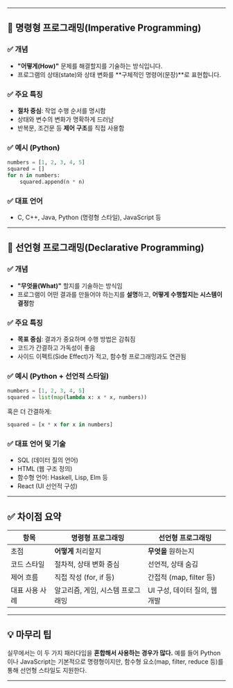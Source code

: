 
---

## 🌟 명령형 프로그래밍(Imperative Programming)

### ✅ 개념  
- **"어떻게(How)"** 문제를 해결할지를 기술하는 방식입니다.  
- 프로그램의 상태(state)와 상태 변화를 **구체적인 명령어(문장)**로 표현합니다.

### ✅ 주요 특징  
- **절차 중심**: 작업 수행 순서를 명시함  
- 상태와 변수의 변화가 명확하게 드러남  
- 반복문, 조건문 등 **제어 구조**를 직접 사용함

### ✅ 예시 (Python)
```python
numbers = [1, 2, 3, 4, 5]
squared = []
for n in numbers:
    squared.append(n * n)
```

### ✅ 대표 언어  
- C, C++, Java, Python (명령형 스타일), JavaScript 등  

---

## 🌟 선언형 프로그래밍(Declarative Programming)

### ✅ 개념  
- **"무엇을(What)"** 할지를 기술하는 방식임  
- 프로그램이 어떤 결과를 만들어야 하는지를 **설명**하고, **어떻게 수행할지는 시스템이 결정**함

### ✅ 주요 특징  
- **목표 중심**: 결과가 중요하며 수행 방법은 감춰짐  
- 코드가 간결하고 가독성이 좋음  
- 사이드 이펙트(Side Effect)가 적고, 함수형 프로그래밍과도 연관됨

### ✅ 예시 (Python + 선언적 스타일)
```python
numbers = [1, 2, 3, 4, 5]
squared = list(map(lambda x: x * x, numbers))
```

혹은 더 간결하게:
```python
squared = [x * x for x in numbers]
```

### ✅ 대표 언어 및 기술  
- SQL (데이터 질의 언어)  
- HTML (웹 구조 정의)  
- 함수형 언어: Haskell, Lisp, Elm 등  
- React (UI 선언적 구성)

---

## ✅ 차이점 요약

| 항목            | 명령형 프로그래밍             | 선언형 프로그래밍              |
|-----------------|------------------------------|-------------------------------|
| 초점            | **어떻게** 처리할지          | **무엇을** 원하는지           |
| 코드 스타일     | 절차적, 상태 변화 중심       | 선언적, 상태 숨김              |
| 제어 흐름       | 직접 작성 (for, if 등)       | 간접적 (map, filter 등)       |
| 대표 사용 사례  | 알고리즘, 게임, 시스템 프로그래밍 | UI 구성, 데이터 질의, 웹 개발 |

---

## 💡 마무리 팁  
실무에서는 이 두 가지 패러다임을 **혼합해서 사용하는 경우가 많다.** 예를 들어 Python이나 JavaScript는 기본적으로 명령형이지만, 함수형 요소(map, filter, reduce 등)를 통해 선언형 스타일도 지원한다.

---
